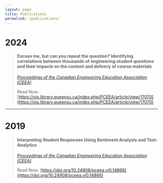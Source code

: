 ```yaml
---
layout: page
title: Publications
permalink: /publications/
---
```


# 2024

>#### **Excuse me, but can you repeat the question? Identifying correlations between thousands of engineering student questions and their impacts on the content and delivery of course materials**
>
>*[Proceedings of the Canadian Engineering Education Association (CEEA)](https://ceea.ca/)*
>
>Read Now: [https://ojs.library.queensu.ca/index.php/PCEEA/article/view/17070](https://ojs.library.queensu.ca/index.php/PCEEA/article/view/17070)

---

# 2019

>#### **Interpreting Student Responses Using Sentiment Analysis and Text-Analytics**
>
>*[Proceedings of the Canadian Engineering Education Association (CEEA)](https://ceea.ca/)*
>
>Read Now: [https://doi.org/10.24908/pceea.vi0.14866](https://doi.org/10.24908/pceea.vi0.14866)